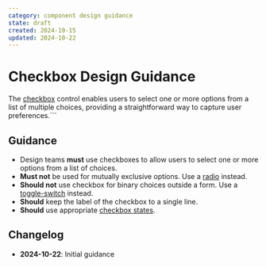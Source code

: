 ```yaml
---
category: component design guidance
state: draft
created: 2024-10-15
updated: 2024-10-22
---
```


# Checkbox Design Guidance

The [checkbox](https://clarity.design/documentation/checkbox) control enables users to select one or more options from a list of multiple choices, providing a straightforward way to capture user preferences.```

## Guidance

- Design teams **must** use checkboxes to allow users to select one or more options from a list of choices.
- **Must not** be used for mutually exclusive options. Use a [radio](https://clarity.design/documentation/radio) instead.
- **Should not** use checkbox for binary choices outside a form. Use a [toggle-switch](https://clarity.design/documentation/toggle-switch) instead.
- **Should** keep the label of the checkbox to a single line.
- **Should** use appropriate [checkbox states](https://clarity.design/documentation/checkbox#states).

## Changelog

- **2024-10-22**: Initial guidance
